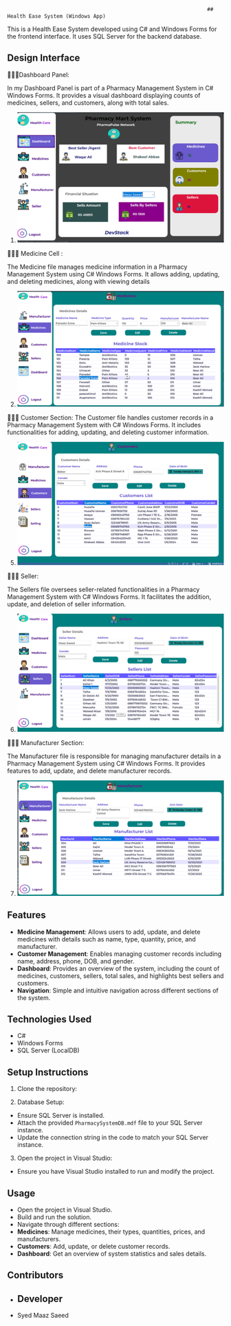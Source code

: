                                                                      ## Health Ease System (Windows App)

This is a Health Ease System developed using C# and Windows Forms for the frontend interface. It uses SQL Server for the backend database.

## Design Interface 

💫💫💫Dashboard Panel: 

  In my Dashboard Panel  is part of a Pharmacy Management System in C# Windows Forms. It provides a visual dashboard displaying counts of medicines, sellers, and customers, along with total sales. 
  
1. ![Dashboard Panel](Assets/Images/Dashboard-Panel.png)


💫💫💫   Medicine Cell :

   The Medicine file manages medicine information in a Pharmacy Management System using C# Windows Forms. It allows adding, updating, and deleting medicines, along with viewing details

   
  2. ![Medicine Cell](Assets/Images/Medicine-Cell.png)


💫💫💫 Customer Section:
The Customer file handles customer records in a Pharmacy Management System with C# Windows Forms. It includes functionalities for adding, updating, and deleting customer information.


5. ![Customer Section](Assets/Images/Customer-Section.png)


💫💫💫  Seller:

The Sellers file oversees seller-related functionalities in a Pharmacy Management System with C# Windows Forms. It facilitates the addition, update, and deletion of seller information.

   
6. ![Seller Details](Assets/Images/Seller.png)
   

💫💫💫   Manufacturer Section:

   The Manufacturer file is responsible for managing manufacturer details in a Pharmacy Management System using C# Windows Forms. It provides features to add, update, and delete manufacturer records.

7. ![Manufacturer Section](Assets/Images/Manufacturer-Details.png)



## Features

- **Medicine Management**: Allows users to add, update, and delete medicines with details such as name, type, quantity, price, and manufacturer.
- **Customer Management**: Enables managing customer records including name, address, phone, DOB, and gender.
- **Dashboard**: Provides an overview of the system, including the count of medicines, customers, sellers, total sales, and highlights best sellers and customers.
- **Navigation**: Simple and intuitive navigation across different sections of the system.

## Technologies Used

- C#
- Windows Forms
- SQL Server (LocalDB)

## Setup Instructions

1. Clone the repository:

2. Database Setup:
- Ensure SQL Server is installed.
- Attach the provided `PharmacySystemDB.mdf` file to your SQL Server instance.
- Update the connection string in the code to match your SQL Server instance.

3. Open the project in Visual Studio:
- Ensure you have Visual Studio installed to run and modify the project.

## Usage

- Open the project in Visual Studio.
- Build and run the solution.
- Navigate through different sections:
- **Medicines**: Manage medicines, their types, quantities, prices, and manufacturers.
- **Customers**: Add, update, or delete customer records.
- **Dashboard**: Get an overview of system statistics and sales details.

## Contributors

- ## Developer
- Syed Maaz Saeed



